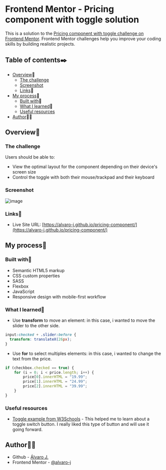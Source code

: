# Frontend Mentor - Pricing component with toggle solution

This is a solution to the [Pricing component with toggle challenge on Frontend Mentor](https://www.frontendmentor.io/challenges/pricing-component-with-toggle-8vPwRMIC). Frontend Mentor challenges help you improve your coding skills by building realistic projects. 

## Table of contents✒️

- [Overview](#overview)🎯
  - [The challenge](#the-challenge)
  - [Screenshot](#screenshot)
  - [Links](#links)🔗
- [My process](#my-process)🧩
  - [Built with](#built-with)🔨
  - [What I learned](#what-i-learned)📝
  - [Useful resources](#useful-resources)
- [Author](#author)🙋🏻

## Overview🎯

### The challenge

Users should be able to:

- View the optimal layout for the component depending on their device's screen size
- Control the toggle with both their mouse/trackpad and their keyboard

### Screenshot

![image](https://user-images.githubusercontent.com/86482525/125686926-5dc70f19-d1cb-40e8-bf23-668425f66c31.png)

### Links🔗

- Live Site URL: [https://alvaro-j.github.io/pricing-component/](https://alvaro-j.github.io/pricing-component/)

## My process🧩

### Built with🔨

- Semantic HTML5 markup
- CSS custom properties
- SASS
- Flexbox
- JavaScript
- Responsive design with mobile-first workflow

### What I learned📝

- Use <strong>transform</strong> to move an element: in this case, i wanted to move the slider to the other side.
```css
input:checked + .slider:before {
  transform: translateX(26px);
}
```
- Use <strong>for</strong> to select multiples elements: in this case, i wanted to change the text from the price.
```js
if (checkbox.checked == true) {
    for (i = 0; i < price.length; i++) {
        price[0].innerHTML = "19.99";
        price[1].innerHTML = "24.99";
        price[2].innerHTML = "39.99";
    } 
}
```

### Useful resources

- [Toggle example from W3Schools](https://www.w3schools.com/howto/howto_css_switch.asp) - This helped me to learn about a toggle switch button. I really liked this type of button and will use it going forward.

## Author🙋🏻

- Github - [Álvaro J.](https://www.github.com/alvaro-j/)
- Frontend Mentor - [@alvaro-j](https://www.frontendmentor.io/profile/alvaro-j)

